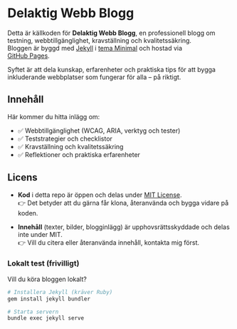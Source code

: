 # Delaktig Webb Blogg

Detta är källkoden för **Delaktig Webb Blogg**, en professionell blogg om  
testning, webbtillgänglighet, kravställning och kvalitetssäkring.  
Bloggen är byggd med [Jekyll](https://jekyllrb.com/) i [tema Minimal](https://github.com/pages-themes/minimal) och hostad via  
[GitHub Pages](https://pages.github.com/).

Syftet är att dela kunskap, erfarenheter och praktiska tips för att bygga  
inkluderande webbplatser som fungerar för alla – på riktigt.

## Innehåll

Här kommer du hitta inlägg om:
- ✅ Webbtillgänglighet (WCAG, ARIA, verktyg och tester)  
- ✅ Teststrategier och checklistor  
- ✅ Kravställning och kvalitetssäkring  
- ✅ Reflektioner och praktiska erfarenheter  

## Licens

- **Kod** i detta repo är öppen och delas under [MIT License](LICENSE).  
  👉 Det betyder att du gärna får klona, återanvända och bygga vidare på koden.  

- **Innehåll** (texter, bilder, blogginlägg) är upphovsrättsskyddade och delas inte under MIT.  
  👉 Vill du citera eller återanvända innehåll, kontakta mig först.  


### Lokalt test (frivilligt)

Vill du köra bloggen lokalt?
```bash
# Installera Jekyll (kräver Ruby)
gem install jekyll bundler

# Starta servern
bundle exec jekyll serve


